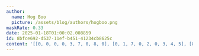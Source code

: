 ```yaml
---
author:
  name: Hog Boo
  picture: /assets/blog/authors/hogboo.png
maskRate: 0.33
date: 2025-01-18T01:00:02.008859
id: 8bfce692-d537-11ef-b451-41234cb8625c
content: '[[0, 0, 0, 0, 3, 7, 0, 8, 0], [0, 1, 7, 0, 2, 0, 3, 4, 5], [8, 6, 0, 9, 0, 4, 1, 2, 7], [0, 2, 4, 3, 1, 6, 5, 9, 8], [3, 5, 9, 0, 0, 2, 4, 6, 0], [1, 0, 0, 4, 0, 0, 0, 3, 0], [0, 7, 8, 5, 6, 3, 0, 1, 4], [6, 9, 5, 0, 4, 1, 8, 0, 3], [0, 3, 1, 8, 7, 9, 2, 5, 6]]'
---
```

